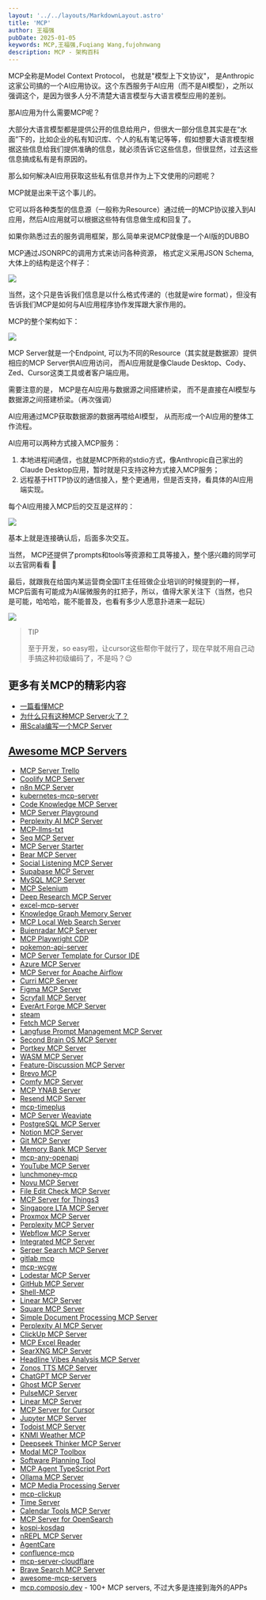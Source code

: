 ```yaml
---
layout: '../../layouts/MarkdownLayout.astro'
title: 'MCP'
author: 王福强
pubDate: 2025-01-05
keywords: MCP,王福强,Fuqiang Wang,fujohnwang
description: MCP - 架构百科
---
```



MCP全称是Model Context Protocol， 也就是"模型上下文协议"， 是Anthropic这家公司搞的一个AI应用协议。这个东西服务于AI应用（而不是AI模型），之所以强调这个，是因为很多人分不清楚大语言模型与大语言模型应用的差别。

那AI应用为什么需要MCP呢？

大部分大语言模型都是提供公开的信息给用户，但很大一部分信息其实是在“水面”下的，比如企业的私有知识库、个人的私有笔记等等，假如想要大语言模型根据这些信息给我们提供准确的信息，就必须告诉它这些信息，但很显然，过去这些信息搞成私有是有原因的。

那么如何解决AI应用获取这些私有信息并作为上下文使用的问题呢？

MCP就是出来干这个事儿的。 

它可以将各种类型的信息源（一般称为Resource）通过统一的MCP协议接入到AI应用，然后AI应用就可以根据这些特有信息做生成和回复了。

如果你熟悉过去的服务调用框架，那么简单来说MCP就像是一个AI版的DUBBO

MCP通过JSONRPC的调用方式来访问各种资源， 格式定义采用JSON Schema,大体上的结构是这个样子：

![](./images/mcp-wire-structure.jpg)

当然，这个只是告诉我们信息是以什么格式传递的（也就是wire format），但没有告诉我们MCP是如何与AI应用程序协作发挥跟大家作用的。

MCP的整个架构如下：

![](./images/mcp-arch.jpg)

MCP Server就是一个Endpoint, 可以为不同的Resource（其实就是数据源）提供相应的MCP Server供AI应用访问， 而AI应用就是像Claude Desktop、Cody、Zed、Cursor这类工具或者客户端应用。

需要注意的是， MCP是在AI应用与数据源之间搭建桥梁， 而不是直接在AI模型与数据源之间搭建桥梁。（再次强调）

AI应用通过MCP获取数据源的数据再喂给AI模型， 从而形成一个AI应用的整体工作流程。

AI应用可以两种方式接入MCP服务：

1. 本地进程间通信，也就是MCP所称的stdio方式，像Anthropic自己家出的Claude Desktop应用，暂时就是只支持这种方式接入MCP服务；
2. 远程基于HTTP协议的通信接入，整个更通用，但是否支持，看具体的AI应用端实现。

每个AI应用接入MCP后的交互是这样的：

![](./images/mcp-interactive.jpg)

基本上就是连接确认后，后面多次交互。

当然， MCP还提供了prompts和tools等资源和工具等接入，整个感兴趣的同学可以去官网看看 🤣

最后，就跟我在给国内某运营商全国IT主任班做企业培训的时候提到的一样，MCP后面有可能成为AI届微服务的扛把子，所以，值得大家关注下（当然，也只是可能，哈哈哈，能不能普及，也看有多少人愿意扑进来一起玩）

![](./images/mcp-ms.jpg)

> TIP
>
> 至于开发，so easy啦，让cursor这些帮你干就行了，现在早就不用自己动手搞这种初级编码了，不是吗？😉


## 更多有关MCP的精彩内容

- [一篇看懂MCP](https://afoo.me/posts/2025-02-26-mcp-explained.html)
- [为什么只有这种MCP Server火了？](https://afoo.me/posts/2025-02-26-why-tool-mcp-server-rocks.html)
- [用Scala编写一个MCP Server](https://afoo.me/posts/2025-03-02-build-a-MCP-server-with-scala.html)

## [Awesome MCP Servers](https://github.com/modelcontextprotocol/servers)

- [MCP Server Trello](https://github.com/utopica-dev/mcpserver-trello)
- [Coolify MCP Server](https://github.com/StuMason/coolify-mcp-server)
- [n8n MCP Server](https://github.com/illuminaresolutions/n8n-mcp-server)
- [kubernetes-mcp-server](https://github.com/manusa/kubernetes-mcp-server)
- [Code Knowledge MCP Server](https://github.com/davidvc/code-knowledge-mcptool)
- [MCP Server Playground](https://github.com/psaboia/mcp-server-example)
- [Perplexity AI MCP Server](https://github.com/rileyedwards77/perplexity-mcp-server)
- [MCP-llms-txt](https://github.com/SecretiveShell/MCP-llms-txt)
- [Seq MCP Server](https://github.com/ahmad2x4/mcp-server-seq)
- [MCP Server Starter](https://github.com/GreatAuk/mcp-weather)
- [Bear MCP Server](https://github.com/jkawamoto/mcp-bear)
- [Social Listening MCP Server](https://github.com/fred-em/social-listening)
- [Supabase MCP Server](https://github.com/alexander-zuev/supabase-mcp-server)
- [MySQL MCP Server](https://github.com/kevinwatt/mysql-mcp)
- [MCP Selenium](https://github.com/angiejones/mcp-selenium)
- [Deep Research MCP Server](https://github.com/Ozamatash/deep-research-mcp)
- [excel-mcp-server](https://github.com/haris-musa/excel-mcp-server)
- [Knowledge Graph Memory Server](https://github.com/T1nker-1220/memories-with-lessons-mcp-server)
- [MCP Local Web Search Server](https://github.com/FradSer/mcp-server-local-web-search)
- [Buienradar MCP Server](https://github.com/wpnbos/buienradar-mcp-server)
- [MCP Playwright CDP](https://github.com/lars-hagen/mcp-playwright-cdp)
- [pokemon-api-server](https://github.com/Harnishnava/pokemon-ai)
- [MCP Server Template for Cursor IDE](https://github.com/chrisboden/mcp_template)
- [Azure MCP Server](https://github.com/mashriram/azure_mcp_server)
- [MCP Server for Apache Airflow](https://github.com/yangkyeongmo/mcp-server-apache-airflow)
- [Curri MCP Server](https://github.com/teamcurri/mcp-linear)
- [Figma MCP Server](https://github.com/GLips/Figma-Context-MCP)
- [Scryfall MCP Server](https://github.com/cryppadotta/scryfall-mcp)
- [EverArt Forge MCP Server](https://github.com/nickbaumann98/everart-forge-mcp)
- [steam](https://github.com/dsp/mcp-server-steam)
- [Fetch MCP Server](https://github.com/ExactDoug/mcp-fetch)
- [Langfuse Prompt Management MCP Server](https://github.com/langfuse/mcp-server-langfuse)
- [Second Brain OS MCP Server](https://github.com/umairkamilcodes/secondbrainos-mcp-server)
- [Portkey MCP Server](https://github.com/r-huijts/portkey-admin-mcp-server)
- [WASM MCP Server](https://github.com/beekmarks/mcp-wasm)
- [Feature-Discussion MCP Server](https://github.com/squirrelogic/mcp-feature-discussion)
- [Brevo MCP](https://github.com/apicolet/brevo-mcp)
- [Comfy MCP Server](https://github.com/lalanikarim/comfy-mcp-server)
- [MCP YNAB Server](https://github.com/klauern/mcp-ynab)
- [Resend MCP Server](https://github.com/pontusab/resend-mcp)
- [mcp-timeplus](https://github.com/jovezhong/mcp-timeplus)
- [MCP Server Weaviate](https://github.com/weaviate/mcp-server-weaviate)
- [PostgreSQL MCP Server](https://github.com/vinsidious/mcp-pg-schema)
- [Notion MCP Server](https://github.com/orbit-logistics/notion-mcp-server)
- [Git MCP Server](https://github.com/Sheshiyer/git-mcp-v2)
- [Memory Bank MCP Server](https://github.com/alioshr/memory-bank-mcp)
- [mcp-any-openapi](https://github.com/matthewhand/mcp-openapi-proxy)
- [YouTube MCP Server](https://github.com/kevinwatt/yt-dlp-mcp)
- [lunchmoney-mcp](https://github.com/leafeye/lunchmoney-mcp-server)
- [Novu MCP Server](https://github.com/novuhq/smithery-mcp)
- [File Edit Check MCP Server](https://github.com/8grackles/file-edit-check-server)
- [MCP Server for Things3](https://github.com/drjforrest/mcp-things3)
- [Singapore LTA MCP Server](https://github.com/arjunkmrm/mcp-sg-lta)
- [Proxmox MCP Server](https://github.com/canvrno/ProxmoxMCP)
- [Perplexity MCP Server](https://github.com/wysh3/perplexity-mcp-server)
- [Webflow MCP Server](https://github.com/kapilduraphe/webflow-mcp-server)
- [Integrated MCP Server](https://github.com/patelnav/my-tools-mcp)
- [Serper Search MCP Server](https://github.com/NightTrek/Serper-search-mcp)
- [gitlab mcp](https://github.com/zereight/gitlab-mcp)
- [mcp-wcgw](https://github.com/rusiaaman/wcgw)
- [Lodestar MCP Server](https://github.com/kanlanc/lodestar-mcp)
- [GitHub MCP Server](https://github.com/timbuchinger/mcp-github)
- [Shell-MCP](https://github.com/kevinwatt/shell-mcp)
- [Linear MCP Server](https://github.com/samcfinan/linear-mcp-server)
- [Square MCP Server](https://github.com/Kvadratni/square-mcp)
- [Simple Document Processing MCP Server](https://github.com/cablate/mcp-doc-forge)
- [Perplexity AI MCP Server](https://github.com/fr0ziii/perplexity-mcp-server)
- [ClickUp MCP Server](https://github.com/TaazKareem/clickup-mcp-server)
- [MCP Excel Reader](https://github.com/ArchimedesCrypto/excel-reader-mcp)
- [SearXNG MCP Server](https://github.com/kevinwatt/mcp-server-searxng)
- [Headline Vibes Analysis MCP Server](https://github.com/fred-em/headline-vibes)
- [Zonos TTS MCP Server](https://github.com/PhialsBasement/Zonos-TTS-MCP)
- [ChatGPT MCP Server](https://github.com/Toowiredd/chatgpt-mcp-server)
- [Ghost MCP Server](https://github.com/MFYDev/ghost-mcp)
- [PulseMCP Server](https://github.com/orliesaurus/pulsemcp-server)
- [Linear MCP Server](https://github.com/Iwark/linear-mcp-server)
- [MCP Server for Cursor](https://github.com/AntDX316/MCP-Server)
- [Jupyter MCP Server](https://github.com/datalayer/jupyter-mcp-server)
- [Todoist MCP Server](https://github.com/Chrusic/todoist-mcp-server-extended)
- [KNMI Weather MCP](https://github.com/wolkwork/knmi-mcp)
- [Deepseek Thinker MCP Server](https://github.com/ruixingshi/deepseek-thinker-mcp)
- [Modal MCP Toolbox](https://github.com/philipp-eisen/modal-mcp-toolbox)
- [Software Planning Tool](https://github.com/NightTrek/Software-planning-mcp)
- [MCP Agent TypeScript Port](https://github.com/waldzellai/mcp-agent-ts)
- [Ollama MCP Server](https://github.com/rawveg/ollama-mcp)
- [MCP Media Processing Server](https://github.com/maoxiaoke/mcp-media-processor)
- [mcp-clickup](https://github.com/mikah13/mcp-clickup)
- [Time Server](https://github.com/clssck/mcp-time-server)
- [Calendar Tools MCP Server](https://github.com/cablate/mcp-google-calendar)
- [MCP Server for OpenSearch](https://github.com/ibrooksSDX/mcp-server-opensearch)
- [kospi-kosdaq](https://github.com/dragon1086/kospi-kosdaq-stock-server)
- [nREPL MCP Server](https://github.com/JohanCodinha/nrepl-mcp-server)
- [AgentCare](https://github.com/Kartha-AI/agentcare-mcp)
- [confluence-mcp](https://github.com/zereight/confluence-mcp)
- [mcp-server-cloudflare](https://github.com/cloudflare/mcp-server-cloudflare)
- [Brave Search MCP Server](https://github.com/modelcontextprotocol/servers/tree/main/src/brave-search)
- [awesome-mcp-servers](https://github.com/fujohnwang/awesome-mcp-servers)
- [mcp.composio.dev](https://mcp.composio.dev/) - 100+ MCP servers, 不过大多是连接到海外的APPs







